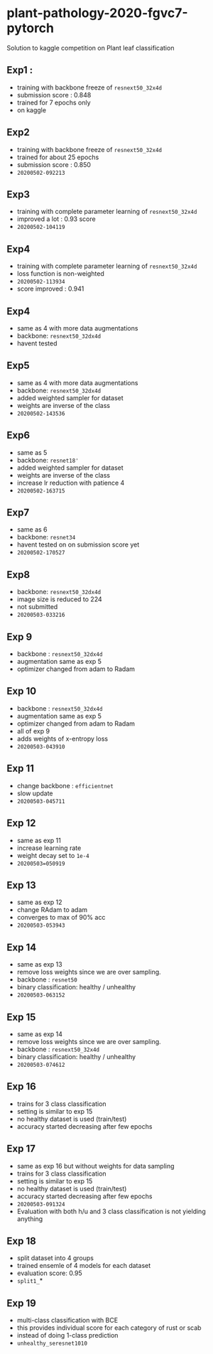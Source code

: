 # plant-pathology-2020-fgvc7-pytorch
Solution to kaggle competition on Plant leaf classification



## Exp1 : 
- training with backbone freeze of `resnext50_32x4d` 
- submission score : 0.848 
- trained for 7 epochs only 
- on kaggle 

## Exp2 
- training with backbone freeze of `resnext50_32x4d`
- trained for about 25 epochs 
- submission score : 0.850 
- `20200502-092213`


## Exp3 
- training with complete parameter learning of `resnext50_32x4d`
- improved a lot : 0.93 score 
- `20200502-104119`

## Exp4 
- training with complete parameter learning of `resnext50_32x4d`
- loss function is non-weighted
- `20200502-113934`
- score improved : 0.941

## Exp4 
- same as 4 with more data augmentations 
- backbone: `resnext50_32dx4d`
- havent tested 

## Exp5 
- same as 4 with more data augmentations 
- backbone: `resnext50_32dx4d`
- added weighted sampler for dataset
- weights are inverse of the class 
- `20200502-143536`

## Exp6
- same as 5 
- backbone: `resnet18'`
- added weighted sampler for dataset
- weights are inverse of the class 
- increase lr reduction with patience 4 
- `20200502-163715`

## Exp7
- same as 6 
- backbone: `resnet34`
- havent tested on on submission score yet 
- `20200502-170527`

## Exp8 
- backbone: `resnext50_32dx4d`
- image size is reduced to 224 
- not submitted 
- `20200503-033216`

## Exp 9 
- backbone : `resnext50_32dx4d`
- augmentation same as exp 5 
- optimizer changed from adam to Radam 

## Exp 10
- backbone : `resnext50_32dx4d`
- augmentation same as exp 5 
- optimizer changed from adam to Radam 
- all of exp 9 
- adds weights of x-entropy loss
- `20200503-043910`

## Exp 11 
- change backbone : `efficientnet`
- slow update 
- `20200503-045711`

## Exp 12 
- same as exp 11 
- increase learning rate 
- weight decay set to `1e-4`
- `20200503=050919`


## Exp 13 
- same as exp 12 
- change RAdam to adam
- converges to max of 90% acc
- `20200503-053943`

## Exp 14 
- same as exp 13 
- remove loss weights since we are over sampling. 
- backbone : `resnet50`
- binary classification: healthy / unhealthy 
- `20200503-063152`

## Exp 15 
- same as exp 14 
- remove loss weights since we are over sampling. 
- backbone : `resnext50_32x4d`
- binary classification: healthy / unhealthy
- `20200503-074612`

## Exp 16 
- trains for 3 class classification 
- setting is similar to exp 15 
- no healthy dataset is used (train/test)
- accuracy started decreasing after few epochs

## Exp 17
- same as exp 16 but without weights for data sampling
- trains for 3 class classification 
- setting is similar to exp 15 
- no healthy dataset is used (train/test)
- accuracy started decreasing after few epochs
- `20200503-091324`
- Evaluation with both h/u and 3 class classification is not yielding anything

## Exp 18
- split dataset into 4 groups 
- trained ensemle of 4 models for each dataset 
- evaluation score: 0.95 
- `split1_`* 

## Exp 19 
- multi-class classification with BCE
- this provides individual score for each category of rust or scab 
- instead of doing 1-class prediction  
- `unhealthy_seresnet1010`
